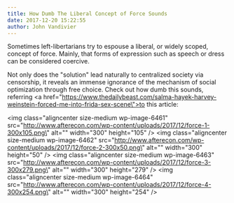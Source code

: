 ```yaml
---
title: How Dumb The Liberal Concept of Force Sounds
date: 2017-12-20 15:22:55
author: John Vandivier
---
```




Sometimes left-libertarians try to espouse a liberal, or widely scoped, concept of force. Mainly, that forms of expression such as speech or dress can be considered coercive.

Not only does the \"solution\" lead naturally to centralized society via censorship, it reveals an immense ignorance of the mechanism of social optimization through free choice. Check out how dumb this sounds, referring <a href=\"https://www.thedailybeast.com/salma-hayek-harvey-weinstein-forced-me-into-frida-sex-scene\">to this article</a>:

<img class=\"aligncenter size-medium wp-image-6461\" src=\"http://www.afterecon.com/wp-content/uploads/2017/12/force-1-300x105.png\" alt=\"\" width=\"300\" height=\"105\" /> <img class=\"aligncenter size-medium wp-image-6462\" src=\"http://www.afterecon.com/wp-content/uploads/2017/12/force-2-300x50.png\" alt=\"\" width=\"300\" height=\"50\" /> <img class=\"aligncenter size-medium wp-image-6463\" src=\"http://www.afterecon.com/wp-content/uploads/2017/12/force-3-300x279.png\" alt=\"\" width=\"300\" height=\"279\" /> <img class=\"aligncenter size-medium wp-image-6464\" src=\"http://www.afterecon.com/wp-content/uploads/2017/12/force-4-300x254.png\" alt=\"\" width=\"300\" height=\"254\" />
